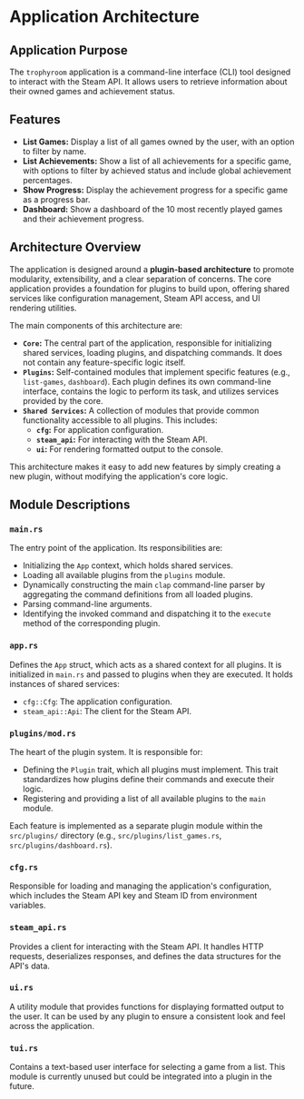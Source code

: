 # Application Architecture

## Application Purpose

The `trophyroom` application is a command-line interface (CLI) tool designed to interact with the Steam API. It allows users to retrieve information about their owned games and achievement status.

## Features

- **List Games:** Display a list of all games owned by the user, with an option to filter by name.
- **List Achievements:** Show a list of all achievements for a specific game, with options to filter by achieved status and include global achievement percentages.
- **Show Progress:** Display the achievement progress for a specific game as a progress bar.
- **Dashboard:** Show a dashboard of the 10 most recently played games and their achievement progress.

## Architecture Overview

The application is designed around a **plugin-based architecture** to promote modularity, extensibility, and a clear separation of concerns. The core application provides a foundation for plugins to build upon, offering shared services like configuration management, Steam API access, and UI rendering utilities.

The main components of this architecture are:

- **`Core`:** The central part of the application, responsible for initializing shared services, loading plugins, and dispatching commands. It does not contain any feature-specific logic itself.
- **`Plugins`:** Self-contained modules that implement specific features (e.g., `list-games`, `dashboard`). Each plugin defines its own command-line interface, contains the logic to perform its task, and utilizes services provided by the core.
- **`Shared Services`:** A collection of modules that provide common functionality accessible to all plugins. This includes:
    - **`cfg`:** For application configuration.
    - **`steam_api`:** For interacting with the Steam API.
    - **`ui`:** For rendering formatted output to the console.

This architecture makes it easy to add new features by simply creating a new plugin, without modifying the application's core logic.

## Module Descriptions

### `main.rs`

The entry point of the application. Its responsibilities are:
- Initializing the `App` context, which holds shared services.
- Loading all available plugins from the `plugins` module.
- Dynamically constructing the main `clap` command-line parser by aggregating the command definitions from all loaded plugins.
- Parsing command-line arguments.
- Identifying the invoked command and dispatching it to the `execute` method of the corresponding plugin.

### `app.rs`

Defines the `App` struct, which acts as a shared context for all plugins. It is initialized in `main.rs` and passed to plugins when they are executed. It holds instances of shared services:
- `cfg::Cfg`: The application configuration.
- `steam_api::Api`: The client for the Steam API.

### `plugins/mod.rs`

The heart of the plugin system. It is responsible for:
- Defining the `Plugin` trait, which all plugins must implement. This trait standardizes how plugins define their commands and execute their logic.
- Registering and providing a list of all available plugins to the `main` module.

Each feature is implemented as a separate plugin module within the `src/plugins/` directory (e.g., `src/plugins/list_games.rs`, `src/plugins/dashboard.rs`).

### `cfg.rs`

Responsible for loading and managing the application's configuration, which includes the Steam API key and Steam ID from environment variables.

### `steam_api.rs`

Provides a client for interacting with the Steam API. It handles HTTP requests, deserializes responses, and defines the data structures for the API's data.

### `ui.rs`

A utility module that provides functions for displaying formatted output to the user. It can be used by any plugin to ensure a consistent look and feel across the application.

### `tui.rs`

Contains a text-based user interface for selecting a game from a list. This module is currently unused but could be integrated into a plugin in the future.